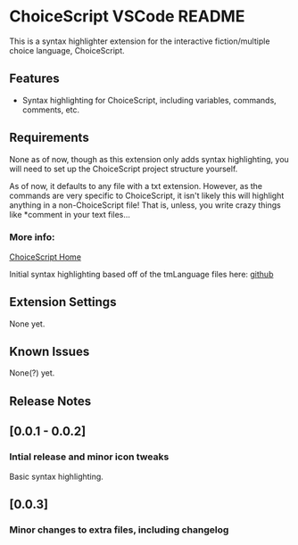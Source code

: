 # ChoiceScript VSCode README

This is a syntax highlighter extension for the interactive fiction/multiple choice language, ChoiceScript.

## Features

* Syntax highlighting for ChoiceScript, including variables, commands, comments, etc.

## Requirements

None as of now, though as this extension only adds syntax highlighting, you will need to set up the ChoiceScript project structure yourself.

As of now, it defaults to any file with a txt extension. However, as the commands are very specific to ChoiceScript, it isn't likely this will highlight anything in a non-ChoiceScript file! That is, unless, you write crazy things like *comment in your text files...

### More info:

[ChoiceScript Home](https://www.choiceofgames.com/make-your-own-games/choicescript-intro/)

Initial syntax highlighting based off of the tmLanguage files here: [github](https://github.com/cerey/choicescript)


## Extension Settings

None yet.

## Known Issues

None(?) yet.

## Release Notes

## [0.0.1 - 0.0.2]
### Intial release and minor icon tweaks
Basic syntax highlighting.

## [0.0.3]
### Minor changes to extra files, including changelog